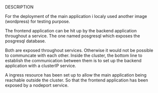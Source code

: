 DESCRIPTION

For the deployment of the main application i localy used another image (wordpress) for testing purpose. 

The frontend application can be hit up by the backend application throughout a service. The one named posgresql which exposes the posgresql database.

Both are exposed throughout services. Otherwise it would not be possible to communcate with each other. Inside the cluster, the bottom line to establish the communication between them is to set up the backend application with a clusterIP service. 

A ingress resource has been set up to allow the main application being reachable outside the cluster. So that the frontend application has been exposed by a nodeport service. 


